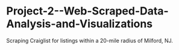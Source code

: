 # Project-2--Web-Scraped-Data-Analysis-and-Visualizations
Scraping Craiglist for listings within a 20-mile radius of Milford, NJ.
